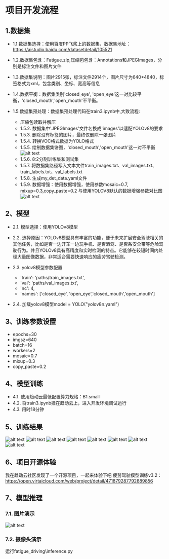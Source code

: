 
# 项目开发流程

## 1.数据集

- 1.1.数据集选择：使用百度PP飞浆上的数据集，数据集地址：<https://aistudio.baidu.com/datasetdetail/105521>
- 1.2.数据集包含：Fatigue.zip,压缩包包含：Annotations和JPEGImages，分别是标注文件和图片文件
- 1.3.数据集说明：图片2915张，标注文件2914个，图片尺寸为640*4840，标签格式为xml，包含类别、坐标、宽高等信息
- 1.4.数据平衡：数据集类别'closed_eye', 'open_eye'这一对比较平衡，'closed_mouth','open_mouth'不平衡。

- 1.5.数据集预处理：数据集预处理代码在train3.ipynb中,大致流程:
  - 压缩包读取并解压
  - 1.5.2. 数据集中'JPEGImages'文件名换成'images'以适配YOLOv8的要求
  - 1.5.3. 删除没有标签的图片，最终仅删除一张图片
  - 1.5.4. 转换VOC格式数据为YOLO格式
  - 1.5.5. 绘制数据集饼图，'closed_mouth','open_mouth'这一对不平衡
![alt text](image.png)
  - 1.5.6. 8:2分割训练集和测试集
  - 1.5.7. 将数据集路径写入文本文件train_images.txt、val_images.txt、train_labels.txt、val_labels.txt
  - 1.5.8. 生成my_det_data.yaml文件
  - 1.5.9. 数据增强：使用数据增强，使用参数mosaic=0.7, mixup=0.3,copy_paste=0.2
    与使用YOLOV8默认的数据增强参数对比图
    ![alt text](compare.png)

## 2、模型

- 2.1. 模型选择：使用YOLOv8模型
- 2.2. 选择原因：YOLOv8模型具有丰富的功能，便于未来扩展安全驾驶相关的其他任务，比如是否一边开车一边玩手机、是否酒驾、是否系安全带等危险驾驶行为。并且YOLOv8具有高精度和实时检测的特点。它能够在较短时间内处理大量图像数据，非常适合需要快速响应的疲劳驾驶检测。
- 2.3. yolov8模型参数配置

  - 'train': 'paths/train_images.txt',
  - 'val': 'paths/val_images.txt',
  - 'nc': 4,  
  - 'names': ['closed_eye', 'open_eye','closed_mouth','open_mouth']
- 2.4. 加载yolov8模型model = YOLO("yolov8n.yaml")

## 3、训练参数设置

- epochs=30
- imgsz=640
- batch=16
- workers=2
- mosaic=0.7
- mixup=0.3
- copy_paste=0.2

## 4、模型训练

- 4.1. 使用趋动云最低配置算力规格：B1.small
- 4.2. 将train3.ipynb挂在趋动云上，进入开发环境调试运行
- 4.3. 用时18分钟

## 5、训练结果

![alt text](results/labels.jpg)
![alt text](results/labels_correlogram.jpg)
![alt text](results/results.png)
![alt text](results/confusion_matrix_normalized.png)
![alt text](results/F1_curve.png)
![alt text](results/P_curve.png)
![alt text](results/PR_curve.png)
![alt text](results/R_curve.png)

## 6、项目开源体验

我在趋动云社区发现了一个开源项目，一起来体验下吧
疲劳驾驶模型训练v3.2：<https://open.virtaicloud.com/web/project/detail/471879287792889856>

## 7、模型推理

### 7.1. 图片演示

![alt text](results/val_batch0_labels.jpg)

### 7.2. 摄像头演示

运行fatigue_driving\inference.py

